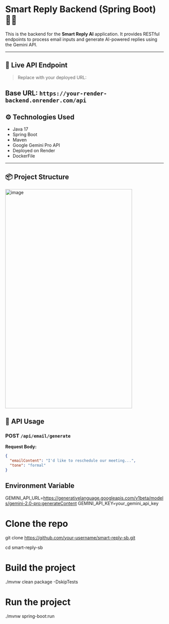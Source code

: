 # Smart Reply Backend (Spring Boot) 💬🧠

This is the backend for the **Smart Reply AI** application. It provides RESTful endpoints to process email inputs and generate AI-powered replies using the Gemini API.

---

## 🔗 Live API Endpoint

> Replace with your deployed URL:

**Base URL:** `https://your-render-backend.onrender.com/api`
---

## ⚙️ Technologies Used

- Java 17
- Spring Boot
- Maven
- Google Gemini Pro API
- Deployed on Render
- DockerFile

---
## 📦 Project Structure
<img width="403" height="696" alt="image" src="https://github.com/user-attachments/assets/7a77fc36-2b8b-4fff-8ea0-046d45aa9c5e" />

## 🧪 API Usage

### POST `/api/email/generate`

**Request Body:**
```json
{
  "emailContent": "I'd like to reschedule our meeting...",
  "tone": "formal"
}
```

## Environment Variable
GEMINI_API_URL=https://generativelanguage.googleapis.com/v1beta/models/gemini-2.0-pro:generateContent
GEMINI_API_KEY=your_gemini_api_key

# Clone the repo
git clone https://github.com/your-username/smart-reply-sb.git

cd smart-reply-sb

# Build the project
./mvnw clean package -DskipTests

# Run the project
./mvnw spring-boot:run
